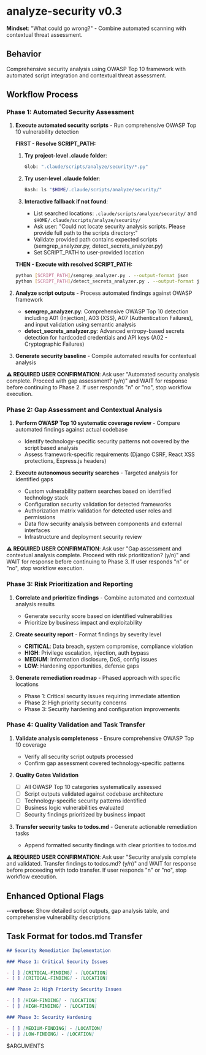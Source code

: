 # analyze-security v0.3

**Mindset**: "What could go wrong?" - Combine automated scanning with contextual threat assessment.

## Behavior

Comprehensive security analysis using OWASP Top 10 framework with automated script integration and contextual threat assessment.

## Workflow Process

### Phase 1: Automated Security Assessment

1. **Execute automated security scripts** - Run comprehensive OWASP Top 10 vulnerability detection

   **FIRST - Resolve SCRIPT_PATH:**

   1. **Try project-level .claude folder**:

      ```bash
      Glob: ".claude/scripts/analyze/security/*.py"
      ```

   2. **Try user-level .claude folder**:

      ```bash
      Bash: ls "$HOME/.claude/scripts/analyze/security/"
      ```

   3. **Interactive fallback if not found**:
      - List searched locations: `.claude/scripts/analyze/security/` and `$HOME/.claude/scripts/analyze/security/`
      - Ask user: "Could not locate security analysis scripts. Please provide full path to the scripts directory:"
      - Validate provided path contains expected scripts (semgrep_analyzer.py, detect_secrets_analyzer.py)
      - Set SCRIPT_PATH to user-provided location

   **THEN - Execute with resolved SCRIPT_PATH:**

   ```bash
   python [SCRIPT_PATH]/semgrep_analyzer.py . --output-format json
   python [SCRIPT_PATH]/detect_secrets_analyzer.py . --output-format json
   ```

2. **Analyze script outputs** - Process automated findings against OWASP framework

   - **semgrep_analyzer.py**: Comprehensive OWASP Top 10 detection including A01 (Injection), A03 (XSS), A07 (Authentication Failures), and input validation using semantic analysis
   - **detect_secrets_analyzer.py**: Advanced entropy-based secrets detection for hardcoded credentials and API keys (A02 - Cryptographic Failures)

3. **Generate security baseline** - Compile automated results for contextual analysis

**⚠️ REQUIRED USER CONFIRMATION**: Ask user "Automated security analysis complete. Proceed with gap assessment? (y/n)" and WAIT for response before continuing to Phase 2. If user responds "n" or "no", stop workflow execution.

### Phase 2: Gap Assessment and Contextual Analysis

1. **Perform OWASP Top 10 systematic coverage review** - Compare automated findings against actual codebase

   - Identify technology-specific security patterns not covered by the script based analysis
   - Assess framework-specific requirements (Django CSRF, React XSS protections, Express.js headers)

2. **Execute autonomous security searches** - Targeted analysis for identified gaps
   - Custom vulnerability pattern searches based on identified technology stack
   - Configuration security validation for detected frameworks
   - Authorization matrix validation for detected user roles and permissions
   - Data flow security analysis between components and external interfaces
   - Infrastructure and deployment security review

**⚠️ REQUIRED USER CONFIRMATION**: Ask user "Gap assessment and contextual analysis complete. Proceed with risk prioritization? (y/n)" and WAIT for response before continuing to Phase 3. If user responds "n" or "no", stop workflow execution.

### Phase 3: Risk Prioritization and Reporting

1. **Correlate and prioritize findings** - Combine automated and contextual analysis results

   - Generate security score based on identified vulnerabilities
   - Prioritize by business impact and exploitability

2. **Create security report** - Format findings by severity level

   - **CRITICAL**: Data breach, system compromise, compliance violation
   - **HIGH**: Privilege escalation, injection, auth bypass
   - **MEDIUM**: Information disclosure, DoS, config issues
   - **LOW**: Hardening opportunities, defense gaps

3. **Generate remediation roadmap** - Phased approach with specific locations
   - Phase 1: Critical security issues requiring immediate attention
   - Phase 2: High priority security concerns
   - Phase 3: Security hardening and configuration improvements

### Phase 4: Quality Validation and Task Transfer

1. **Validate analysis completeness** - Ensure comprehensive OWASP Top 10 coverage

   - Verify all security script outputs processed
   - Confirm gap assessment covered technology-specific patterns

2. **Quality Gates Validation**

   - [ ] All OWASP Top 10 categories systematically assessed
   - [ ] Script outputs validated against codebase architecture
   - [ ] Technology-specific security patterns identified
   - [ ] Business logic vulnerabilities evaluated
   - [ ] Security findings prioritized by business impact

3. **Transfer security tasks to todos.md** - Generate actionable remediation tasks
   - Append formatted security findings with clear priorities to todos.md

**⚠️ REQUIRED USER CONFIRMATION**: Ask user "Security analysis complete and validated. Transfer findings to todos.md? (y/n)" and WAIT for response before proceeding with todo transfer. If user responds "n" or "no", stop workflow execution.

## Enhanced Optional Flags

**--verbose**: Show detailed script outputs, gap analysis table, and comprehensive vulnerability descriptions

## Task Format for todos.md Transfer

```markdown
## Security Remediation Implementation

### Phase 1: Critical Security Issues

- [ ] [CRITICAL-FINDING] - [LOCATION]
- [ ] [CRITICAL-FINDING] - [LOCATION]

### Phase 2: High Priority Security Issues

- [ ] [HIGH-FINDING] - [LOCATION]
- [ ] [HIGH-FINDING] - [LOCATION]

### Phase 3: Security Hardening

- [ ] [MEDIUM-FINDING] - [LOCATION]
- [ ] [LOW-FINDING] - [LOCATION]
```

$ARGUMENTS
